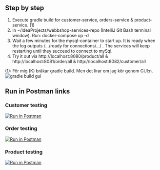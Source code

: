 ## Step by step

1. Execute gradle build for customer-service, orders-service & product-service. (1)
2. In ~/IdeaProjects/webbshop-services-repo (IntelliJ Git Bash terminal window). Run: docker-compose up -d
3. Wait a few minutes for the mysql-container to start up. It is ready when the log outputs /.../ready for connections/.../ . The services will keep restarting until they succeed to connect to mySql.
4. Try it out via http://localhost:8080/product/all & http://localhost:8081/order/all & http://localhost:8082/customer/all


(1): För mig (K) bråkar gradle build. Men det lirar om jag kör genom GUI:n.
![gradle build gui](https://files.catbox.moe/mnt7vq.png)





## Run in Postman links

### Customer testing
[![Run in Postman](https://run.pstmn.io/button.svg)](https://app.getpostman.com/run-collection/27678778-a9193de4-78c0-44f1-82fc-012cef547b5f?action=collection%2Ffork&source=rip_markdown&collection-url=entityId%3D27678778-a9193de4-78c0-44f1-82fc-012cef547b5f%26entityType%3Dcollection%26workspaceId%3Dc15fe9c9-550c-478a-b18a-823e8a9ae1c8)

### Order testing
[![Run in Postman](https://run.pstmn.io/button.svg)](https://app.getpostman.com/run-collection/27678778-0813b98e-c25d-40f2-b784-d3f9741965a7?action=collection%2Ffork&source=rip_markdown&collection-url=entityId%3D27678778-0813b98e-c25d-40f2-b784-d3f9741965a7%26entityType%3Dcollection%26workspaceId%3Dc15fe9c9-550c-478a-b18a-823e8a9ae1c8)

### Product testing
[![Run in Postman](https://run.pstmn.io/button.svg)](https://app.getpostman.com/run-collection/27678778-f362a5ee-adf4-4462-a66b-3b965dea171f?action=collection%2Ffork&source=rip_markdown&collection-url=entityId%3D27678778-f362a5ee-adf4-4462-a66b-3b965dea171f%26entityType%3Dcollection%26workspaceId%3Dc15fe9c9-550c-478a-b18a-823e8a9ae1c8)